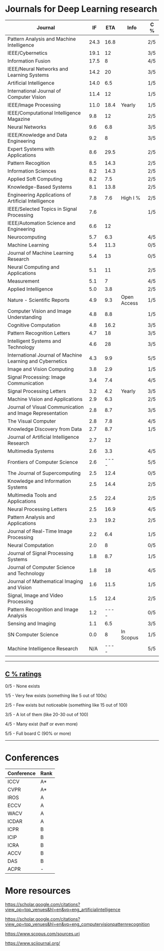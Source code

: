 # Journals for Deep Learning research

| Journal                                                   | IF   | ETA  | Info        | C % |
| --------------------------------------------------------- | ---- | ---- | ----------- | --- |
| Pattern Analysis and Machine Intelligence                 | 24.3 | 16.8 |             | 2/5 |
| IEEE/Cybernetics                                          | 19.1 | 12   |             | 3/5 |
| Information Fusion                                        | 17.5 | 8    |             | 4/5 |
| IEEE/Neural Networks and Learning Systems                 | 14.2 | 20   |             | 3/5 |
| Artificial Intelligence                                   | 14.0 | 6.5  |             | 1/5 |
| International Journal of Computer Vision                  | 11.4 | 12   |             | 1/5 |
| IEEE/Image Processing                                     | 11.0 | 18.4 | Yearly      | 1/5 |
| IEEE/Computational Intelligence Magazine                  | 9.8  | 12   |             | 2/5 |
| Neural Networks                                           | 9.6  | 6.8  |             | 3/5 |
| IEEE/Knowledge and Data Engineering                       | 9.2  | 8    |             | 3/5 |
| Expert Systems with Applications                          | 8.6  | 29.5 |             | 2/5 |
| Pattern Recogition                                        | 8.5  | 14.3 |             | 2/5 |
| Information Sciences                                      | 8.2  | 14.3 |             | 2/5 |
| Applied Soft Computing                                    | 8.2  | 7.5  |             | 2/5 |
| Knowledge-Based Systems                                   | 8.1  | 13.8 |             | 2/5 |
| Engineering Applications of Artificial Intelligence       | 7.8  | 7.6  | High I %    | 2/5 |
| IEEE/Selected Topics in Signal Processing                 | 7.6  |      |             | 1/5 |
| IEEE/Automation Science and Engineering                   | 6.6  | 12   |             |     |
| Neurocomputing                                            | 5.7  | 6.3  |             | 4/5 |
| Machine Learning                                          | 5.4  | 11.3 |             | 0/5 |
| Journal of Machine Learning Research                      | 5.4  | 13   |             | 0/5 |
| Neural Computing and Applications                         | 5.1  | 11   |             | 2/5 |
| Measurement                                               | 5.1  | 7    |             | 4/5 |
| Applied Intelligence                                      | 5.0  | 3.8  |             | 2/5 |
| Nature - Scientific Reports                               | 4.9  | 9.3  | Open Access | 1/5 |
| Computer Vision and Image Understanding                   | 4.8  | 8.8  |             | 1/5 |
| Cognitive Computation                                     | 4.8  | 16.2 |             | 3/5 |
| Pattern Recognition Letters                               | 4.7  | 18   |             | 3/5 |
| Intelligent Systems and Technology                        | 4.6  | 28   |             | 3/5 |
| International Journal of Machine Learning and Cybernetics | 4.3  | 9.9  |             | 5/5 |
| Image and Vision Computing                                | 3.8  | 2.9  |             | 1/5 |
| Signal Processing: Image Communication                    | 3.4  | 7.4  |             | 4/5 |
| Signal Processing Letters                                 | 3.2  | 4.2  | Yearly      | 3/5 |
| Machine Vision and Applications                           | 2.9  | 6.3  |             | 2/5 |
| Journal of Visual Communication and Image Representation  | 2.8  | 8.7  |             | 3/5 |
| The Visual Computer                                       | 2.8  | 7.8  |             | 4/5 |
| Knowledge Discovery from Data                             | 2.7  | 8.7  |             | 1/5 |
| Journal of Artificial Intelligence Research               | 2.7  | 12   |             |     |
| Multimedia Systems                                        | 2.6  | 3.3  |             | 4/5 |
| Frontiers of Computer Science                             | 2.6  | ---- |             | 5/5 |
| The Journal of Supercomputing                             | 2.5  | 12.4 |             | 0/5 |
| Knowledge and Information Systems                         | 2.5  | 14.4 |             | 2/5 |
| Multimedia Tools and Applications                         | 2.5  | 22.4 |             | 2/5 |
| Neural Processing Letters                                 | 2.5  | 16.9 |             | 4/5 |
| Pattern Analysis and Applications                         | 2.3  | 19.2 |             | 2/5 |
| Journal of Real-Time Image Processing                     | 2.2  | 6.4  |             | 1/5 |
| Neural Computation                                        | 2.0  | 8    |             | 0/5 |
| Journal of Signal Processing Systems                      | 1.8  | 8.7  |             | 1/5 |
| Journal of Computer Science and Technology                | 1.8  | 18   |             | 4/5 |
| Journal of Mathematical Imaging and Vision                | 1.6  | 11.5 |             | 1/5 |
| Signal, Image and Video Processing                        | 1.5  | 12.4 |             | 2/5 |
| Pattern Recognition and Image Analysis                    | 1.2  | ---- |             | 0/5 |
| Sensing and Imaging                                       | 1.1  | 6.5  |             | 3/5 |
| SN Computer Science                                       | 0.0  | 8    | In Scopus   | 1/5 |
| Machine Intelligence Research                             | N/A  | ---- |             | 5/5 |

---

## <ins>C % ratings</ins>

0/5 - None exists

1/5 - Very few exists (something like 5 out of 100s)

2/5 - Few exists but noticeable (something like 15 out of 100)

3/5 - A lot of them (like 20-30 out of 100)

4/5 - Many exist (half or even more)

5/5 - Full board C (90% or more)

---

# Conferences

|   Conference  |   Rank  |
|---------------|---------|
|   ICCV        |   A*    |
|   CVPR        |   A*    |
|   IROS        |   A     |
|   ECCV        |   A     |
|   WACV        |   A     |
|   ICDAR       |   A     |
|   ICPR        |   B     |
|   ICIP        |   B     |
|   ICRA        |   B     |
|   ACCV        |   B     |
|   DAS         |   B     |
|   ACPR        |   -     |

# More resources
https://scholar.google.com/citations?view_op=top_venues&hl=en&vq=eng_artificialintelligence

https://scholar.google.com/citations?view_op=top_venues&hl=en&vq=eng_computervisionpatternrecognition

https://www.scopus.com/sources.uri

https://www.scijournal.org/
